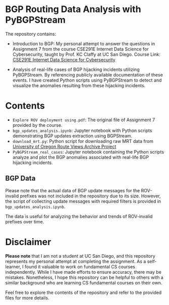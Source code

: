 # BGP Routing Data Analysis with PyBGPStream

The repository contains:
* Introduction to BGP: My personal attempt to answer the questions in Assignment 7 from the course CSE291E Internet Data Science for Cybersecurity, taught by Prof. KC Claffy at UC San Diego.
Course Link: [CSE291E Internet Data Science for Cybersecurity](https://cseweb.ucsd.edu/classes/wi23/cse291-e/syllabus.html)

* Analysis of real-life cases of BGP hijacking incidents utilizing PyBGPStream. By referencing publicly available documentation of these events. I have created Python scripts using PyBGPStream to detect and visualize the anomalies resulting from these hijacking incidents.

# Contents
- `Explore ROV deployment using.pdf`: The original file of Assignment 7 provided by the course.
- `bgp_updates_analysis.ipynb`: Jupyter notebook with Python scripts demonstrating BGP updates extraction using BGPStream.
- `download_mrt.py`: Python script for downloading raw MRT data from [University of Oregon Route Views Archive Project](http://archive.routeviews.org/)
- `PyBGPStream_real_cases`:  Jupyter notebook containing the Python scripts analyze and plot the BGP anomalies associated with real-life BGP hijacking incidents.

## BGP Data

Please note that the actual data of BGP update messages for the ROV-invalid prefixes was not included in the repository due to its size. However, the script of collecting update messages with required filters is provided in `bgp_updates_analysis.ipynb`.

The data is useful for analyzing the behavior and trends of ROV-invalid prefixes over time.

# Disclaimer
**Please note** that I am not a student at UC San Diego, and this repository represents my personal attempt at completing the assignment. As a self-learner, I found it valuable to work on fundamental CS courses independently. While I have made efforts to ensure accuracy, there may be mistakes. Nonetheless, I hope this repository can be helpful to others with a similar background who are learning CS fundamental courses on their own.


Feel free to explore the contents of the repository and refer to the provided files for more details.